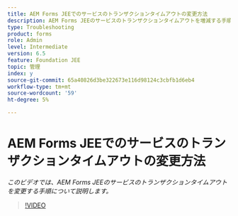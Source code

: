 ```yaml
---
title: AEM Forms JEEでのサービスのトランザクションタイムアウトの変更方法
description: AEM Forms JEEのサービスのトランザクションタイムアウトを増減する手順
type: Troubleshooting
product: forms
role: Admin
level: Intermediate
version: 6.5
feature: Foundation JEE
topic: 管理
index: y
source-git-commit: 65a40826d3be322673e116d98124c3cbfb1d6eb4
workflow-type: tm+mt
source-wordcount: '59'
ht-degree: 5%

---
```



# AEM Forms JEEでのサービスのトランザクションタイムアウトの変更方法

*このビデオでは、AEM Forms JEEのサービスのトランザクションタイムアウトを変更する手順について説明します。*

>[!VIDEO](https://video.tv.adobe.com/v/335495?quality=9&learn=on)

